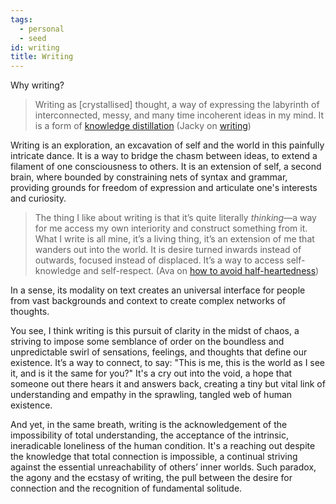 ```yaml
---
tags:
  - personal
  - seed
id: writing
title: Writing
---
```

Why writing?

> Writing as [crystallised] thought, a way of expressing the labyrinth of interconnected, messy, and many time incoherent ideas in my mind. It is a form of [knowledge distillation](https://jzhao.xyz/thoughts/knowledge-distillation) (Jacky on [writing](https://jzhao.xyz/thoughts/writing))

Writing is an exploration, an excavation of self and the world in this painfully intricate dance. It is a way to bridge the chasm between ideas, to extend a filament of one consciousness to others. It is an extension of self, a second brain, where bounded by constraining nets of syntax and grammar, providing grounds for freedom of expression and articulate one's interests and curiosity.

> The thing I like about writing is that it’s quite literally _thinking_—a way for me access my own interiority and construct something from it. What I write is all mine, it’s a living thing, it’s an extension of me that wanders out into the world. It is desire turned inwards instead of outwards, focused instead of displaced. It’s a way to access self-knowledge and self-respect. (Ava on [how to avoid half-heartedness](https://www.avabear.xyz/p/how-to-avoid-half-heartedness))

In a sense, its modality on text creates an universal interface for people from vast backgrounds and context to create complex networks of thoughts. 

You see, I think writing is this pursuit of clarity in the midst of chaos, a striving to impose some semblance of order on the boundless and unpredictable swirl of sensations, feelings, and thoughts that define our existence. It’s a way to connect, to say: "This is me, this is the world as I see it, and is it the same for you?" It's a cry out into the void, a hope that someone out there hears it and answers back, creating a tiny but vital link of understanding and empathy in the sprawling, tangled web of human existence.

And yet, in the same breath, writing is the acknowledgement of the impossibility of total understanding, the acceptance of the intrinsic, ineradicable loneliness of the human condition. It's a reaching out despite the knowledge that total connection is impossible, a continual striving against the essential unreachability of others’ inner worlds. Such paradox, the agony and the ecstasy of writing, the pull between the desire for connection and the recognition of fundamental solitude.

